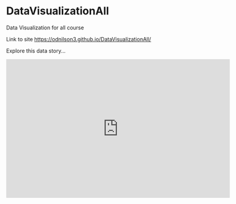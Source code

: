 # DataVisualizationAll
Data Visualization for all course


Link to site https://odnilson3.github.io/DataVisualizationAll/

Explore this data story...

<iframe width="600" height="371" seamless frameborder="0" scrolling="no" src="https://docs.google.com/spreadsheets/d/e/2PACX-1vQkT5SsArDmbx226gVB9P5Yg9pkcYYO3aaoyeTC9gaKvAHHondObEQwck3dxqK8EVdLFMnvpQpuwvtS/pubchart?oid=1243115545&amp;format=interactive"></iframe>
